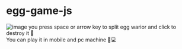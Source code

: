# egg-game-js
![image](https://user-images.githubusercontent.com/97892253/225373519-194562c1-ef59-4985-9629-499bb2035257.png)
you press space or arrow key to split egg warior and click to destroy it 🤖
<br/>
You can play it in mobile and pc machine 📱💻
